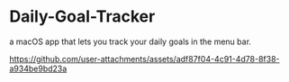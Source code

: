 # Daily-Goal-Tracker
a macOS app that lets you track your daily goals in the menu bar.

https://github.com/user-attachments/assets/adf87f04-4c91-4d78-8f38-a934be9bd23a

